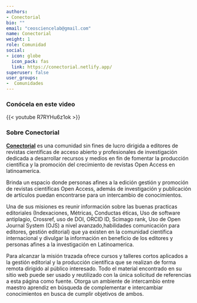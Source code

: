 ```yaml
---
authors:
- Conectorial
bio: ""
email: "ceosciencelab@gmail.com"
name: Conectorial
weight: 1
role: Comunidad
social:
- icon: globe
  icon_pack: fas
  link: https://conectorial.netlify.app/
superuser: false
user_groups:
-  Comunidades
---
```


### Conócela en este video

{{< youtube R7RYHu6z1ok >}} 

### Sobre Conectorial

**[Conectorial](https://conectorial.netlify.app/)** es una comunidad sin fines de lucro dirigida a editores de revistas científicas de acceso abierto y profesionales de investigación dedicada a desarrollar recursos y medios en fin de fomentar la producción científica y la promoción del crecimiento de revistas Open Access en latinoamerica.

Brinda un espacio donde personas afines a la edición gestión y promoción de revistas científicas Open Access, además de investigación y publicación de artículos puedan encontrarse para un intercambio de conocimientos.

Una de sus misiones es reunir información sobre las buenas practicas editoriales (Indexaciones, Métricas, Conductas éticas, Uso de software antiplagio, Crossref, uso de DOI, ORCID ID, Scimago rank, Uso de Open Journal System (OJS) a nivel avanzado,habilidades comunicación para editores, gestión editorial) que ya existen en la comunidad científica internacional y divulgar la información en beneficio de los editores y personas afines a la investigación en Latinoamerica.

Para alcanzar la misión trazada ofrece cursos y talleres cortos aplicados a la gestión editorial y la producción científica que se realizan de forma remota dirigido al público interesado.
Todo el material encontrado en su sitio web puede ser usado y reutilizado con la única solicitud de referencias a esta página como fuente.
Otorga un ambiente de intercambio entre maestro aprendiz en búsqueda de complementar e intercambiar conocimientos en busca de cumplir objetivos de ambos.
